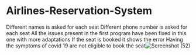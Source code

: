 # Airlines-Reservation-System
 Different names is asked for each seat
 Different phone number is asked for each seat
 All the issues present in the first program have been fixed in this one with more adaptations
 If the seat is booked it shows the error
 Having the symptoms of covid 19 are not eligible to book the seat![Screenshot (52)](https://user-images.githubusercontent.com/125792159/219939091-6f38bc2a-f962-42f2-a0f8-df302173926f.png)
